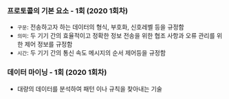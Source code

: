 ### 프로토콜의 기본 요소 - 1회 (2020 1회차)
* `구문`: 전송하고자 하는 데이터의 형식, 부호화, 신호레벨 등을 규정함
* `의미`: 두 기기 간의 효율적이고 정확한 정보 전송을 위한 협조 사항과 오류 관리를 위한 제어 정보를 규정함
* `시간`: 두 기기 간의 통신 속도 메시지의 순서 제어등을 규정함

### 데이터 마이닝 - 1회 (2020 1회차)
* 대량의 데이터를 분석하여 패턴 이나 규칙을 찾아내는 기술